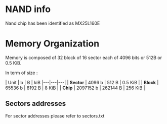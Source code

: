 # NAND info
Nand chip has been identified as MX25L160E

# Memory Organization

Memory is composed of 32 block of 16 sector each of 4096 bits or 512B or 0.5 KiB.


In term of size : 

| Unit | b | B | kiB
|---|---|---|
| **Sector** | 4096 b |  512 B | 0.5 KiB |
|  **Block** | 65536 b |  8192 B | 8 KiB |
|  **Chip**  | 2097152 b |  262144 B | 256 KiB |


## Sectors addresses 

For sector addresses please refer to sectors.txt

